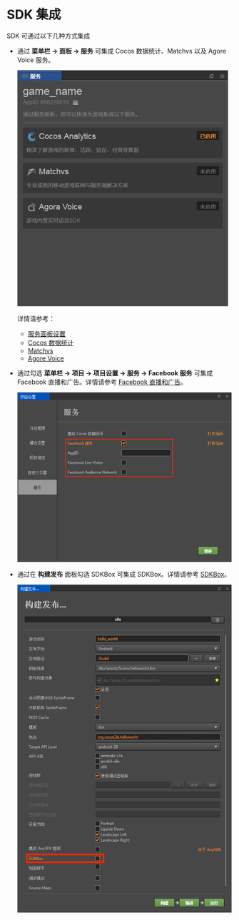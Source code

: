 # SDK 集成

SDK 可通过以下几种方式集成

- 通过 **菜单栏 -> 面板 -> 服务** 可集成 Cocos 数据统计、Matchvs 以及 Agore Voice 服务。

  ![](cocos-services/cocos_services.png)

  详情请参考：
    - [服务面板设置](cocos-services.md)
    - [Cocos 数据统计](cocos-analytics.md)
    - [Matchvs](http://doc.matchvs.com/QuickStart/QuickStart-CocosCreator)
    - [Agore Voice](https://docs.agora.io/cn/Interactive%20Gaming/game_c?platform=Cocos%20Creator)

- 通过勾选 **菜单栏 -> 项目 -> 项目设置 -> 服务 -> Facebook 服务** 可集成 Facebook 直播和广告。详情请参考 [Facebook 直播和广告](fb-an-and-live.md)。

  ![](fb-an-and-live/facebook.png)

- 通过在 **构建发布** 面板勾选 SDKBox 可集成 SDKBox。详情请参考 [SDKBox](sdkbox.md)。

  ![](sdkbox/sdkbox.png)
